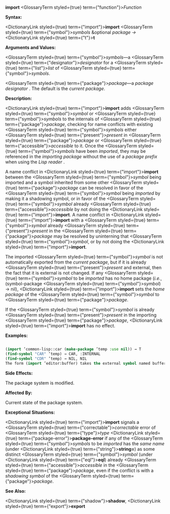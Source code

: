 **import** <GlossaryTerm styled={true} term={"function"}><i>Function</i></GlossaryTerm> 



**Syntax:** 



<DictionaryLink styled={true} term={"import"}><b>import</b></DictionaryLink> <GlossaryTerm styled={true} term={"symbol"}><i>symbols</i></GlossaryTerm> &amp;optional *package →* <DictionaryLink styled={true} term={"t"}><b>t</b></DictionaryLink> 



**Arguments and Values:** 



<GlossaryTerm styled={true} term={"symbol"}><i>symbols</i></GlossaryTerm>—a <GlossaryTerm styled={true} term={"designator"}><i>designator</i></GlossaryTerm> for a <GlossaryTerm styled={true} term={"list"}><i>list</i></GlossaryTerm> of <GlossaryTerm styled={true} term={"symbol"}><i>symbols</i></GlossaryTerm>. 



<GlossaryTerm styled={true} term={"package"}><i>package</i></GlossaryTerm>—a *package designator* . The default is the *current package*. 







 



 



**Description:** 



<DictionaryLink styled={true} term={"import"}><b>import</b></DictionaryLink> adds <GlossaryTerm styled={true} term={"symbol"}><i>symbol</i></GlossaryTerm> or <GlossaryTerm styled={true} term={"symbol"}><i>symbols</i></GlossaryTerm> to the internals of <GlossaryTerm styled={true} term={"package"}><i>package</i></GlossaryTerm>, checking for name conflicts with existing <GlossaryTerm styled={true} term={"symbol"}><i>symbols</i></GlossaryTerm> either <GlossaryTerm styled={true} term={"present"}><i>present</i></GlossaryTerm> in <GlossaryTerm styled={true} term={"package"}><i>package</i></GlossaryTerm> or <GlossaryTerm styled={true} term={"accessible"}><i>accessible</i></GlossaryTerm> to it. Once the <GlossaryTerm styled={true} term={"symbol"}><i>symbols</i></GlossaryTerm> have been *imported*, they may be referenced in the *importing package* without the use of a *package prefix* when using the *Lisp reader* . 



A name conflict in <DictionaryLink styled={true} term={"import"}><b>import</b></DictionaryLink> between the <GlossaryTerm styled={true} term={"symbol"}><i>symbol</i></GlossaryTerm> being imported and a symbol inherited from some other <GlossaryTerm styled={true} term={"package"}><i>package</i></GlossaryTerm> can be resolved in favor of the <GlossaryTerm styled={true} term={"symbol"}><i>symbol</i></GlossaryTerm> being *imported* by making it a shadowing symbol, or in favor of the <GlossaryTerm styled={true} term={"symbol"}><i>symbol</i></GlossaryTerm> already <GlossaryTerm styled={true} term={"accessible"}><i>accessible</i></GlossaryTerm> by not doing the <DictionaryLink styled={true} term={"import"}><b>import</b></DictionaryLink>. A name conflict in <DictionaryLink styled={true} term={"import"}><b>import</b></DictionaryLink> with a <GlossaryTerm styled={true} term={"symbol"}><i>symbol</i></GlossaryTerm> already <GlossaryTerm styled={true} term={"present"}><i>present</i></GlossaryTerm> in the <GlossaryTerm styled={true} term={"package"}><i>package</i></GlossaryTerm> may be resolved by uninterning that <GlossaryTerm styled={true} term={"symbol"}><i>symbol</i></GlossaryTerm>, or by not doing the <DictionaryLink styled={true} term={"import"}><b>import</b></DictionaryLink>. 



The imported <GlossaryTerm styled={true} term={"symbol"}><i>symbol</i></GlossaryTerm> is not automatically exported from the *current package*, but if it is already <GlossaryTerm styled={true} term={"present"}><i>present</i></GlossaryTerm> and external, then the fact that it is external is not changed. If any <GlossaryTerm styled={true} term={"symbol"}><i>symbol</i></GlossaryTerm> to be *imported* has no home package (*i.e.*, (symbol-package <GlossaryTerm styled={true} term={"symbol"}><i>symbol</i></GlossaryTerm>) → nil), <DictionaryLink styled={true} term={"import"}><b>import</b></DictionaryLink> sets the *home package* of the <GlossaryTerm styled={true} term={"symbol"}><i>symbol</i></GlossaryTerm> to <GlossaryTerm styled={true} term={"package"}><i>package</i></GlossaryTerm>. 



If the <GlossaryTerm styled={true} term={"symbol"}><i>symbol</i></GlossaryTerm> is already <GlossaryTerm styled={true} term={"present"}><i>present</i></GlossaryTerm> in the importing <GlossaryTerm styled={true} term={"package"}><i>package</i></GlossaryTerm>, <DictionaryLink styled={true} term={"import"}><b>import</b></DictionaryLink> has no effect. 



**Examples:**
```lisp

(import ’common-lisp::car (make-package ’temp :use nil)) → T 
(find-symbol "CAR" ’temp) → CAR, :INTERNAL 
(find-symbol "CDR" ’temp) → NIL, NIL 
The form (import ’editor:buffer) takes the external symbol named buffer in the EDITOR *package* (this symbol was located when the form was read by the *Lisp reader* ) and adds it to the *current package* as an *internal symbol*. The symbol buffer is then *present* in the *current package*. 

```
**Side Effects:** 



The package system is modified. 



**Affected By:** 



Current state of the package system. 



**Exceptional Situations:** 



<DictionaryLink styled={true} term={"import"}><b>import</b></DictionaryLink> signals a <GlossaryTerm styled={true} term={"correctable"}><i>correctable</i></GlossaryTerm> error of <GlossaryTerm styled={true} term={"type"}><i>type</i></GlossaryTerm> <DictionaryLink styled={true} term={"package-error"}><b>package-error</b></DictionaryLink> if any of the <GlossaryTerm styled={true} term={"symbol"}><i>symbols</i></GlossaryTerm> to be *imported* has the *same name* (under <DictionaryLink styled={true} term={"string"}><b>string=</b></DictionaryLink>) as some distinct <GlossaryTerm styled={true} term={"symbol"}><i>symbol</i></GlossaryTerm> (under <DictionaryLink styled={true} term={"eql"}><b>eql</b></DictionaryLink>) already <GlossaryTerm styled={true} term={"accessible"}><i>accessible</i></GlossaryTerm> in the <GlossaryTerm styled={true} term={"package"}><i>package</i></GlossaryTerm>, even if the conflict is with a *shadowing symbol* of the <GlossaryTerm styled={true} term={"package"}><i>package</i></GlossaryTerm>. 



**See Also:** 



<DictionaryLink styled={true} term={"shadow"}><b>shadow</b></DictionaryLink>, <DictionaryLink styled={true} term={"export"}><b>export</b></DictionaryLink> 







 



 



